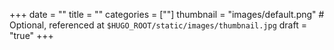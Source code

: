 +++
date  = ""
title = ""
categories = [""]
thumbnail = "images/default.png" # Optional, referenced at `$HUGO_ROOT/static/images/thumbnail.jpg`
draft = "true"
+++

